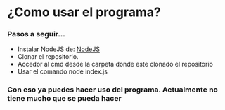 <h1>¿Como usar el programa?</h1>

<h3>Pasos a seguir...</h3>
<ul>
  <li>
    Instalar NodeJS de: <a href="https://nodejs.org/es/download">NodeJS</a>
  </li>
  <li>
    Clonar el repositorio.
  </li>
  <li>
    Accedor al cmd desde la carpeta donde este clonado el repositorio
  </li>
  <li>
    Usar el comando node index.js
  </li>
</ul>

<h3>Con eso ya puedes hacer uso del programa. Actualmente no tiene mucho que se pueda hacer</h3>
